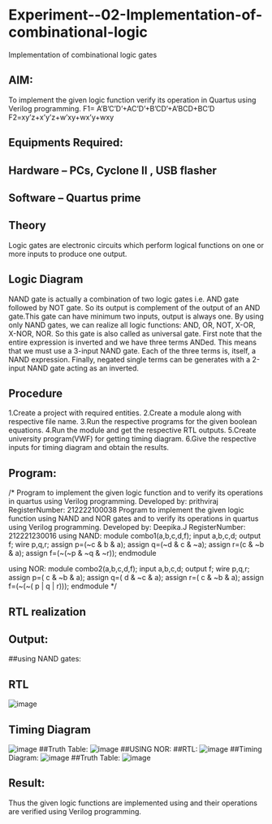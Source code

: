 # Experiment--02-Implementation-of-combinational-logic
Implementation of combinational logic gates
 
## AIM:
To implement the given logic function verify its operation in Quartus using Verilog programming.
 F1= A’B’C’D’+AC’D’+B’CD’+A’BCD+BC’D
F2=xy’z+x’y’z+w’xy+wx’y+wxy
 
 
 
## Equipments Required:
## Hardware – PCs, Cyclone II , USB flasher
## Software – Quartus prime


## Theory
 
Logic gates are electronic circuits which perform logical functions on one or more inputs to produce one output.
## Logic Diagram
NAND gate is actually a combination of two logic gates i.e. AND gate followed by NOT gate. So its output is complement of the output of an AND gate.This gate can have minimum two inputs, output is always one. By using only NAND gates, we can realize all logic functions: AND, OR, NOT, X-OR, X-NOR, NOR. So this gate is also called as universal gate. First note that the entire expression is inverted and we have three terms ANDed. This means that we must use a 3-input NAND gate. Each of the three terms is, itself, a NAND expression. Finally, negated single terms can be generates with a 2-input NAND gate acting as an inverted.
## Procedure
1.Create a project with required entities.
2.Create a module along with respective file name.
3.Run the respective programs for the given boolean equations.
4.Run the module and get the respective RTL outputs.
5.Create university program(VWF) for getting timing diagram.
6.Give the respective inputs for timing diagram and obtain the results.
## Program:
/*
Program to implement the given logic function and to verify its operations in quartus using Verilog programming.
Developed by: prithviraj
RegisterNumber:  212222100038
Program to implement the given logic function using NAND and NOR gates and to verify its operations in quartus using Verilog programming.
Developed by: Deepika.J
RegisterNumber:  212221230016
using NAND:
   module combo1(a,b,c,d,f);
   input a,b,c,d;
   output f;
   wire p,q,r;
   assign p=(~c & b & a);
   assign q=(~d & c & ~a);
   assign r=(c & ~b & a);
   assign f=(~(~p & ~q & ~r));
   endmodule

using NOR:
   module combo2(a,b,c,d,f);
   input a,b,c,d;
   output f;
   wire p,q,r;
   assign p=( c & ~b & a);
   assign q=( d & ~c & a);
   assign r=( c & ~b & a);
   assign f=(~(~( p | q | r)));
   endmodule
*/
## RTL realization

## Output:
##using NAND gates:
## RTL
![image](https://github.com/prithviraj5703/Experiment--02-Implementation-of-combinational-logic-/assets/121418418/0cb3e07e-3894-43ab-a5c4-ba69219c66ab)

## Timing Diagram
![image](https://github.com/prithviraj5703/Experiment--02-Implementation-of-combinational-logic-/assets/121418418/efca8ba9-557d-44d3-bad1-f01df26530dc)
##Truth Table:
![image](https://github.com/prithviraj5703/Experiment--02-Implementation-of-combinational-logic-/assets/121418418/775092df-6df6-42bf-ad6f-029b64b5073b)
##USING NOR:
##RTL:
![image](https://github.com/prithviraj5703/Experiment--02-Implementation-of-combinational-logic-/assets/121418418/13ed60ad-053f-41ab-ae0e-1a783a64cad9)
##Timing Diagram:
![image](https://github.com/prithviraj5703/Experiment--02-Implementation-of-combinational-logic-/assets/121418418/c6df0620-8340-4638-999f-aeaab0c93510)
##Truth Table:
![image](https://github.com/prithviraj5703/Experiment--02-Implementation-of-combinational-logic-/assets/121418418/2a6d892e-07fc-4933-81fe-a3ad12a6adb2)

## Result:
Thus the given logic functions are implemented using  and their operations are verified using Verilog programming.
